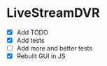 # LiveStreamDVR
- [x] Add TODO
- [x] Add tests
- [ ] Add more and better tests
- [x] Rebuilt GUI in JS